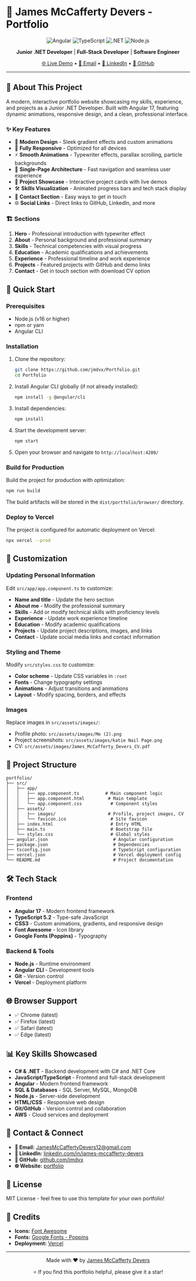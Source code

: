 # 💼 James McCafferty Devers - Portfolio

<p align="center">
  <img src="https://img.shields.io/badge/Angular-17-red?style=for-the-badge&logo=angular" alt="Angular">
  <img src="https://img.shields.io/badge/TypeScript-5.2-blue?style=for-the-badge&logo=typescript" alt="TypeScript">
  <img src="https://img.shields.io/badge/.NET-8-512BD4?style=for-the-badge&logo=.net" alt=".NET">
  <img src="https://img.shields.io/badge/Node.js-18-green?style=for-the-badge&logo=node.js" alt="Node.js">
</p>

<p align="center">
  <b>Junior .NET Developer</b> | <b>Full-Stack Developer</b> | <b>Software Engineer</b>
</p>

<p align="center">
  <a href="https://james-mccafferty-devers-portfolio.vercel.app/">🌐 Live Demo</a> •
  <a href="mailto:JamesMcCaffertyDevers12@gmail.com">📧 Email</a> •
  <a href="https://www.linkedin.com/in/james-mccafferty-devers/">💼 LinkedIn</a> •
  <a href="https://github.com/jmdvx">🔗 GitHub</a>
</p>

---

## 👋 About This Project

A modern, interactive portfolio website showcasing my skills, experience, and projects as a Junior .NET Developer. Built with Angular 17, featuring dynamic animations, responsive design, and a clean, professional interface.

### ✨ Key Features

- 🎨 **Modern Design** - Sleek gradient effects and custom animations
- 📱 **Fully Responsive** - Optimized for all devices
- ⚡ **Smooth Animations** - Typewriter effects, parallax scrolling, particle backgrounds
- 🎯 **Single-Page Architecture** - Fast navigation and seamless user experience
- 💼 **Project Showcase** - Interactive project cards with live demos
- 🛠️ **Skills Visualization** - Animated progress bars and tech stack display
- 📧 **Contact Section** - Easy ways to get in touch
- 🌐 **Social Links** - Direct links to GitHub, LinkedIn, and more

### 🏗️ Sections

1. **Hero** - Professional introduction with typewriter effect
2. **About** - Personal background and professional summary
3. **Skills** - Technical competencies with visual progress
4. **Education** - Academic qualifications and achievements
5. **Experience** - Professional timeline and work experience
6. **Projects** - Featured projects with GitHub and demo links
7. **Contact** - Get in touch section with download CV option

## 🚀 Quick Start

### Prerequisites

- Node.js (v16 or higher)
- npm or yarn
- Angular CLI

### Installation

1. Clone the repository:
   ```bash
   git clone https://github.com/jmdvx/Portfolio.git
   cd Portfolio
   ```

2. Install Angular CLI globally (if not already installed):
   ```bash
   npm install -g @angular/cli
   ```

3. Install dependencies:
   ```bash
   npm install
   ```

4. Start the development server:
   ```bash
   npm start
   ```

5. Open your browser and navigate to `http://localhost:4200/`

### Build for Production

Build the project for production with optimization:
```bash
npm run build
```

The build artifacts will be stored in the `dist/portfolio/browser/` directory.

### Deploy to Vercel

The project is configured for automatic deployment on Vercel:
```bash
npx vercel --prod
```

## 🎨 Customization

### Updating Personal Information

Edit `src/app/app.component.ts` to customize:
- **Name and title** - Update the hero section
- **About me** - Modify the professional summary
- **Skills** - Add or modify technical skills with proficiency levels
- **Experience** - Update work experience timeline
- **Education** - Modify academic qualifications
- **Projects** - Update project descriptions, images, and links
- **Contact** - Update social media links and contact information

### Styling and Theme

Modify `src/styles.css` to customize:
- **Color scheme** - Update CSS variables in `:root`
- **Fonts** - Change typography settings
- **Animations** - Adjust transitions and animations
- **Layout** - Modify spacing, borders, and effects

### Images

Replace images in `src/assets/images/`:
- Profile photo: `src/assets/images/Me (2).png`
- Project screenshots: `src/assets/images/katie Nail Page.png`
- CV: `src/assets/images/James_McCafferty_Devers_CV.pdf`

## 📁 Project Structure

```
portfolio/
├── src/
│   ├── app/
│   │   ├── app.component.ts          # Main component logic
│   │   ├── app.component.html         # Main template
│   │   └── app.component.css           # Component styles
│   ├── assets/
│   │   ├── images/                    # Profile, project images, CV
│   │   └── favicon.ico                 # Site favicon
│   ├── index.html                      # Entry HTML
│   ├── main.ts                         # Bootstrap file
│   └── styles.css                      # Global styles
├── angular.json                         # Angular configuration
├── package.json                         # Dependencies
├── tsconfig.json                        # TypeScript configuration
├── vercel.json                          # Vercel deployment config
└── README.md                            # Project documentation
```

## 🛠️ Tech Stack

### Frontend
- **Angular 17** - Modern frontend framework
- **TypeScript 5.2** - Type-safe JavaScript
- **CSS3** - Custom animations, gradients, and responsive design
- **Font Awesome** - Icon library
- **Google Fonts (Poppins)** - Typography

### Backend & Tools
- **Node.js** - Runtime environment
- **Angular CLI** - Development tools
- **Git** - Version control
- **Vercel** - Deployment platform

## 🌐 Browser Support

- ✅ Chrome (latest)
- ✅ Firefox (latest)
- ✅ Safari (latest)
- ✅ Edge (latest)

## 📊 Key Skills Showcased

- **C# & .NET** - Backend development with C# and .NET Core
- **JavaScript/TypeScript** - Frontend and full-stack development
- **Angular** - Modern frontend framework
- **SQL & Databases** - SQL Server, MySQL, MongoDB
- **Node.js** - Server-side development
- **HTML/CSS** - Responsive web design
- **Git/GitHub** - Version control and collaboration
- **AWS** - Cloud services and deployment

## 📧 Contact & Connect

- **📧 Email:** [JamesMcCaffertyDevers12@gmail.com](mailto:JamesMcCaffertyDevers12@gmail.com)
- **💼 LinkedIn:** [linkedin.com/in/james-mccafferty-devers](https://www.linkedin.com/in/james-mccafferty-devers/)
- **🔗 GitHub:** [github.com/jmdvx](https://github.com/jmdvx)
- **🌐 Website:** [portfolio](https://james-mccafferty-devers-portfolio.vercel.app/)

## 📝 License

MIT License - feel free to use this template for your own portfolio!

## 🙏 Credits

- **Icons:** [Font Awesome](https://fontawesome.com/)
- **Fonts:** [Google Fonts - Poppins](https://fonts.google.com/specimen/Poppins)
- **Deployment:** [Vercel](https://vercel.com/)

---

<p align="center">
  Made with ❤️ by <a href="https://github.com/jmdvx">James McCafferty Devers</a>
</p>

<p align="center">
  ⭐ If you find this portfolio helpful, please give it a star!
</p>

